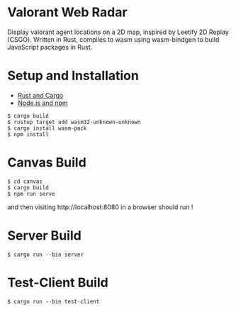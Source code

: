 # Valorant Web Radar

Display valorant agent locations on a 2D map, inspired by Leetify 2D Replay (CSGO). Written in Rust, compiles to wasm using wasm-bindgen to build JavaScript packages in Rust.

# Setup and Installation

- [Rust and Cargo](https://rustup.rs/)
- [Node.js and npm](https://nodejs.org/)

```
$ cargo build
$ rustup target add wasm32-unknown-unknown
$ cargo install wasm-pack
$ npm install
```

# Canvas Build
```
$ cd canvas
$ cargo build
$ npm run serve
```

and then visiting http://localhost:8080 in a browser should run !


# Server Build
```
$ cargo run --bin server
```

# Test-Client Build
```
$ cargo run --bin test-client
```
